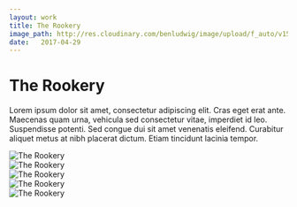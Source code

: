 ```yaml
---
layout: work
title: The Rookery
image_path: http://res.cloudinary.com/benludwig/image/upload/f_auto/v1500058259/rookery-1_iwbwpl.jpg
date:   2017-04-29
---
```

<div class="grid-container">
<div class="grid">
<div class="grid-sizer"></div>
<div class="grid-item">
  <div class="copy-block">
    <h1>The Rookery</h1>
    <p>Lorem ipsum dolor sit amet, consectetur adipiscing elit. Cras eget erat ante. Maecenas quam urna, vehicula sed consectetur vitae, imperdiet id leo. Suspendisse potenti. Sed congue dui sit amet venenatis eleifend. Curabitur aliquet metus at nibh placerat dictum. Etiam tincidunt lacinia tempor.</p>
  </div>
</div>
<div class="grid-item">
<img src="http://res.cloudinary.com/benludwig/image/upload/f_auto/v1500058261/rookery-4_fbkcba.jpg" alt="The Rookery">
</div>
<div class="grid-item">
<img src="http://res.cloudinary.com/benludwig/image/upload/f_auto/v1500058259/rookery-1_iwbwpl.jpg" alt="The Rookery">
</div>
<div class="grid-item">
<img src="http://res.cloudinary.com/benludwig/image/upload/f_auto/v1500058265/rookery-5_tti82u.jpg" alt="The Rookery">
</div>
<div class="grid-item">
<img src="http://res.cloudinary.com/benludwig/image/upload/f_auto/v1500058251/rookery-6_li0y8o.jpg" alt="The Rookery">
</div>
<div class="grid-item">
<img src="http://res.cloudinary.com/benludwig/image/upload/f_auto/v1500058271/rookery-3_jfrvo1.jpg" alt="The Rookery">
</div>
</div>
</div>
